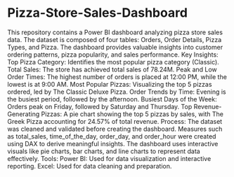 # Pizza-Store-Sales-Dashboard
This repository contains a Power BI dashboard analyzing pizza store sales data. The dataset is composed of four tables: Orders, Order Details, Pizza Types, and Pizza. The dashboard provides valuable insights into customer ordering patterns, pizza popularity, and sales performance.
Key Insights:
Top Pizza Category: Identifies the most popular pizza category (Classic).
Total Sales: The store has achieved total sales of 78.24M.
Peak and Low Order Times: The highest number of orders is placed at 12:00 PM, while the lowest is at 9:00 AM.
Most Popular Pizzas: Visualizing the top 5 pizzas ordered, led by The Classic Deluxe Pizza.
Order Trends by Time: Evening is the busiest period, followed by the afternoon.
Busiest Days of the Week: Orders peak on Friday, followed by Saturday and Thursday.
Top Revenue-Generating Pizzas: A pie chart showing the top 5 pizzas by sales, with The Greek Pizza accounting for 24.57% of total revenue.
Process:
The dataset was cleaned and validated before creating the dashboard.
Measures such as total_sales, time_of_the_day, order_day, and order_hour were created using DAX to derive meaningful insights.
The dashboard uses interactive visuals like pie charts, bar charts, and line charts to represent data effectively.
Tools:
Power BI: Used for data visualization and interactive reporting.
Excel: Used for data cleaning and preparation.
